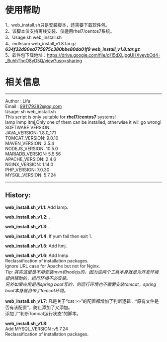 # 使用帮助  
1、web_install.sh只是安装脚本，还需要下载软件包。  
2、该脚本仅支持离线安装、仅适用rhel7/centos7系统。  
3、Usage:sh web_install.sh  
4、md5sum web_install_v1.8.tar.gz   
***634f32d90ea775975c380bbe80da01f9  web_install_v1.8.tar.gz***  
5、软件包下载地址：https://drive.google.com/file/d/15dXLjogUHXveybOd4-_BuhhThqO8yD5Q/view?usp=sharing  

# 相关信息  
******************************************************  
Author       : Lifa  
Email        : 991179382@qq.com  
Usage: sh web_install.sh  
This script is only suitable for **rhel7/centos7** systems!  
lamp lnmp ltmj,Only one of them can be installed, otherwise it will go wrong!  
SOFTWARE VERSION:  
JAVA_VERSION: 1.8.0_171  
TOMCAT_VERSION: 9.0.10  
MAVEN_VERSION: 3.5.4  
NODEJS_VERSION: 10.5.0  
MARIADB_VERSION: 5.5.56  
APACHE_VERSION: 2.4.6  
NGINX_VERSION: 1.14.0  
PHP_VERSION: 7.0.30  
MYSQL_VERSION: 5.7.24  
******************************************************  
  
## History:  
**web_install.sh_v1.1**: Add lamp.  
  
**web_install.sh_v1.2**: .  
  
**web_install.sh_v1.3**: .  
  
**web_install.sh_v1.4**: If yum fail then exit 1.  
  
**web_install.sh_v1.5**: Add ltmj.  
  
**web_install.sh_v1.6**: Add lnmp.  
Reclassification of installation packages.  
Ignore URL case for Apache but not for Nginx.  
*Tip: 其实这里是不用安装mvn和nodejs的，因为这两个工具本身就是为开发环境提供辅助的，运行环境不必安装。  
另外如果应用是用spring boot写的，则运行环境也不需要安装tomcat，spring boot本身就自带了tomcat环境。*  
  
**web_install.sh_v1.7**: 
凡是关于“cat >>”的配置都增加了判断逻辑：“原有文件是否有该配置”，防止添加了又添加。  
添加了“判断Tomcat运行状态”的脚本。  
  
**web_install.sh_v1.8**:   
Add MYSQL_VERSION :v5.7.24  
Reclassification of installation packages.  

